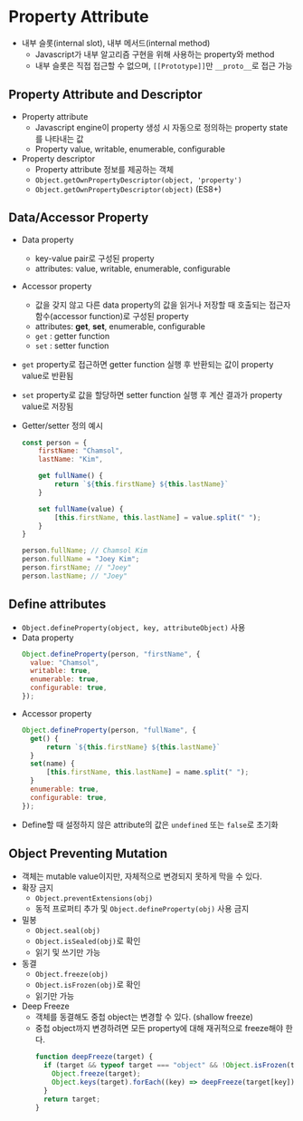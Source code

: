 # Property Attribute

- 내부 슬롯(internal slot), 내부 메서드(internal method)
  - Javascript가 내부 알고리즘 구현을 위해 사용하는 property와 method
  - 내부 슬롯은 직접 접근할 수 없으며, `[[Prototype]]`만 `__proto__`로 접근 가능

## Property Attribute and Descriptor

- Property attribute
  - Javascript engine이 property 생성 시 자동으로 정의하는 property state를 나타내는 값
  - Property value, writable, enumerable, configurable
- Property descriptor
  - Property attribute 정보를 제공하는 객체
  - `Object.getOwnPropertyDescriptor(object, 'property')`
  - `Object.getOwnPropertyDescriptor(object)` (ES8+)

## Data/Accessor Property

- Data property
  - key-value pair로 구성된 property
  - attributes: value, writable, enumerable, configurable
- Accessor property
  - 값을 갖지 않고 다른 data property의 값을 읽거나 저장할 때 호출되는 접근자 함수(accessor function)로 구성된 property
  - attributes: **get**, **set**, enumerable, configurable
  - `get` : getter function
  - `set` : setter function
- `get` property로 접근하면 getter function 실행 후 반환되는 값이 property value로 반환됨
- `set` property로 값을 할당하면 setter function 실행 후 계산 결과가 property value로 저장됨
- Getter/setter 정의 예시

  ```js
  const person = {
      firstName: "Chamsol",
      lastName: "Kim",

      get fullName() {
          return `${this.firstName} ${this.lastName}`
      }

      set fullName(value) {
          [this.firstName, this.lastName] = value.split(" ");
      }
  }

  person.fullName; // Chamsol Kim
  person.fullName = "Joey Kim";
  person.firstName; // "Joey"
  person.lastName; // "Joey"
  ```

## Define attributes

- `Object.defineProperty(object, key, attributeObject)` 사용
- Data property
  ```js
  Object.defineProperty(person, "firstName", {
    value: "Chamsol",
    writable: true,
    enumerable: true,
    configurable: true,
  });
  ```
- Accessor property
  ```js
  Object.defineProperty(person, "fullName", {
    get() {
        return `${this.firstName} ${this.lastName}`
    }
    set(name) {
        [this.firstName, this.lastName] = name.split(" ");
    }
    enumerable: true,
    configurable: true,
  });
  ```
- Define할 때 설정하지 않은 attribute의 값은 `undefined` 또는 `false`로 초기화

## Object Preventing Mutation

- 객체는 mutable value이지만, 자체적으로 변경되지 못하게 막을 수 있다.
- 확장 금지
  - `Object.preventExtensions(obj)`
  - 동적 프로퍼티 추가 및 `Object.defineProperty(obj)` 사용 금지
- 밀봉
  - `Object.seal(obj)`
  - `Object.isSealed(obj)`로 확인
  - 읽기 및 쓰기만 가능
- 동결
  - `Object.freeze(obj)`
  - `Object.isFrozen(obj)`로 확인
  - 읽기만 가능
- Deep Freeze
  - 객체를 동결해도 중첩 object는 변경할 수 있다. (shallow freeze)
  - 중첩 object까지 변경하려면 모든 property에 대해 재귀적으로 freeze해야 한다.
    ```js
    function deepFreeze(target) {
      if (target && typeof target === "object" && !Object.isFrozen(target)) {
        Object.freeze(target);
        Object.keys(target).forEach((key) => deepFreeze(target[key]));
      }
      return target;
    }
    ```

